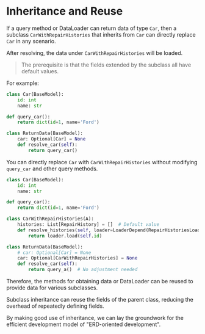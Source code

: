 # Inheritance and Reuse

If a query method or DataLoader can return data of type `Car`, then a subclass `CarWithRepairHistories` that inherits from `Car` can directly replace `Car` in any scenario.

After resolving, the data under `CarWithRepairHistories` will be loaded.

> The prerequisite is that the fields extended by the subclass all have default values.

For example:

```python
class Car(BaseModel):
    id: int
    name: str

def query_car():
    return dict(id=1, name='Ford')

class ReturnData(BaseModel):
    car: Optional[Car] = None
    def resolve_car(self):
        return query_car()
```

You can directly replace `Car` with `CarWithRepairHistories` without modifying `query_car` and other query methods.

```python
class Car(BaseModel):
    id: int
    name: str

def query_car():
    return dict(id=1, name='Ford')

class CarWithRepairHistories(A):
    histories: List[RepairHistory] = []  # Default value
    def resolve_histories(self, loader=LoaderDepend(RepairHistoriesLoader)):
        return loader.load(self.id)

class ReturnData(BaseModel):
    # car: Optional[Car] = None
    car: Optional[CarWithRepairHistories] = None
    def resolve_car(self):
        return query_a()  # No adjustment needed
```

Therefore, the methods for obtaining data or DataLoader can be reused to provide data for various subclasses.

Subclass inheritance can reuse the fields of the parent class, reducing the overhead of repeatedly defining fields.

By making good use of inheritance, we can lay the groundwork for the efficient development model of "ERD-oriented development".
